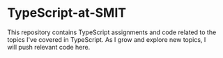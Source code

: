 # TypeScript-at-SMIT
This repository contains TypeScript assignments and code related to the topics I've covered in TypeScript. As I grow and explore new topics, I will push relevant code here. 

